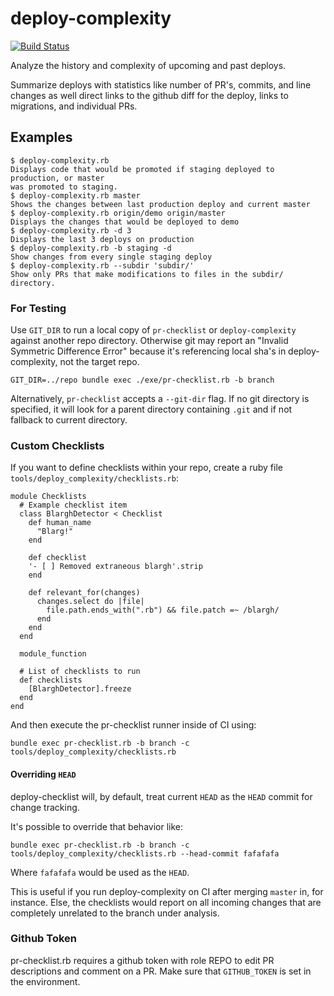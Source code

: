 # deploy-complexity

[![Build Status](https://travis-ci.org/NoRedInk/deploy-complexity.svg?branch=master)](https://travis-ci.org/NoRedInk/deploy-complexity)

Analyze the history and complexity of upcoming and past deploys.

Summarize deploys with statistics like number of PR's, commits, and line changes
as well direct links to the github diff for the deploy, links to migrations, and
individual PRs.

## Examples

```
$ deploy-complexity.rb
Displays code that would be promoted if staging deployed to production, or master
was promoted to staging.
$ deploy-complexity.rb master
Shows the changes between last production deploy and current master
$ deploy-complexity.rb origin/demo origin/master
Displays the changes that would be deployed to demo
$ deploy-complexity.rb -d 3
Displays the last 3 deploys on production
$ deploy-complexity.rb -b staging -d
Show changes from every single staging deploy
$ deploy-complexity.rb --subdir 'subdir/'
Show only PRs that make modifications to files in the subdir/ directory.
```

### For Testing

Use `GIT_DIR` to run a local copy of `pr-checklist` or `deploy-complexity` against another repo directory. Otherwise git may report an "Invalid Symmetric Difference Error" because it's referencing local sha's in deploy-complexity, not the target repo.

```
GIT_DIR=../repo bundle exec ./exe/pr-checklist.rb -b branch
```

Alternatively, `pr-checklist` accepts a `--git-dir` flag. If no git directory is
specified, it will look for a parent directory containing `.git` and if not
fallback to current directory.

### Custom Checklists

If you want to define checklists within your repo, create a ruby file `tools/deploy_complexity/checklists.rb`:

```
module Checklists
  # Example checklist item
  class BlarghDetector < Checklist
    def human_name
      "Blarg!"
    end

    def checklist
    '- [ ] Removed extraneous blargh'.strip
    end

    def relevant_for(changes)
      changes.select do |file|
        file.path.ends_with(".rb") && file.patch =~ /blargh/
      end
    end
  end

  module_function

  # List of checklists to run
  def checklists
    [BlarghDetector].freeze
  end
end
```

And then execute the pr-checklist runner inside of CI using:

```
bundle exec pr-checklist.rb -b branch -c tools/deploy_complexity/checklists.rb
```

#### Overriding `HEAD`

deploy-checklist will, by default, treat current `HEAD` as the `HEAD` commit for change tracking.

It's possible to override that behavior like:

```
bundle exec pr-checklist.rb -b branch -c tools/deploy_complexity/checklists.rb --head-commit fafafafa
```

Where `fafafafa` would be used as the `HEAD`.

This is useful if you run deploy-complexity on CI after merging `master` in, for instance. Else, the checklists would report on all incoming changes that are completely unrelated to the branch under analysis.

### Github Token

pr-checklist.rb requires a github token with role REPO to edit PR descriptions and comment on a PR. Make sure that `GITHUB_TOKEN` is set in the environment.
